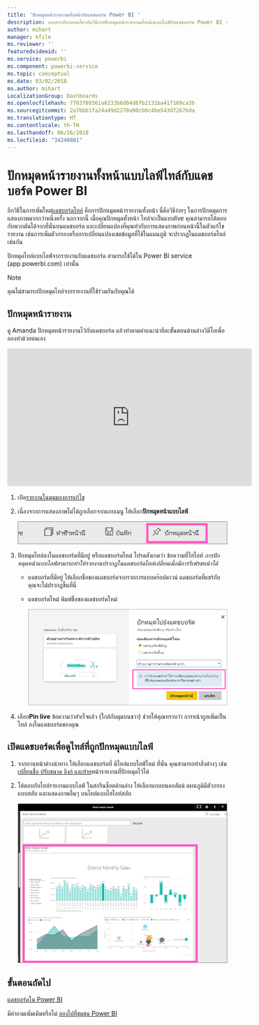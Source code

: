 ```yaml
---
title: 'ปักหมุดหน้ารายงานทั้งหน้ากับแดชบอร์ด Power BI '
description: เอกสารประกอบเกี่ยวกับวิธีการปักหมุดหน้ารายงานทั้งหน้าแบบไลฟ์กับแดชบอร์ด Power BI จากรายงาน
author: mihart
manager: kfile
ms.reviewer: ''
featuredvideoid: ''
ms.service: powerbi
ms.component: powerbi-service
ms.topic: conceptual
ms.date: 03/02/2018
ms.author: mihart
LocalizationGroup: Dashboards
ms.openlocfilehash: 7703709361a6233b6d04d6fb2131ba41f109ca36
ms.sourcegitcommit: 2a7bbb1fa24a49d2278a90cb0c4be543d7267bda
ms.translationtype: HT
ms.contentlocale: th-TH
ms.lasthandoff: 06/26/2018
ms.locfileid: "34249881"
---
```

# <a name="pin-an-entire-report-page-as-a-live-tile-to-a-power-bi-dashboard"></a>ปักหมุดหน้ารายงานทั้งหน้าแบบไลฟ์ไทล์กับแดชบอร์ด Power BI
อีกวิธีในการเพิ่มใหม่[แดชบอร์ดไทล์](service-dashboard-tiles.md) คือการปักหมุดหน้ารายงานทั้งหน้า นี่คือวิธีง่ายๆ ในการปักหมุดการแสดงภาพมากกว่าหนึ่งครั้ง  นอกจากนี้ เมื่อคุณปักหมุดทั้งหน้า ไทล์จะเป็นแบบ*live* คุณสามารถโต้ตอบกับพวกมันได้จากที่นั่นบนแดชบอร์ด และเปลี่ยนแปลงที่คุณทำกับการแสดงภาพก่อนหน้านี้ในตัวแก้ไขรายงาน เช่นการเพิ่มตัวกรองหรือการเปลี่ยนแปลงเขตข้อมูลที่ใช้ในแผนภูมิ จะปรากฏในแดชบอร์ดไทล์เช่นกัน  

ปักหมุดไทล์แบบไลฟ์จากรายงานกับแดชบอร์ด สามารถใช้ได้ใน Power BI service (app.powerbi.com) เท่านั้น

> [!NOTE]
> คุณไม่สามารถปักหมุดไทล์จากรายงานที่ใช้ร่วมกันกับคุณได้
> 
> 

## <a name="pin-a-report-page"></a>ปักหมุดหน้ารายงาน
ดู Amanda ปักหมุดหน้ารายงานไว้กับแดชบอร์ด แล้วทำตามคำแนะนำทีละขั้นตอนด้านล่างวิดีโอเพื่อลองทำด้วยตนเอง

<iframe width="560" height="315" src="https://www.youtube.com/embed/EzhfBpPboPA" frameborder="0" allowfullscreen></iframe>


1. เปิด[รายงานในมุมมองการแก้ไข](service-interact-with-a-report-in-editing-view.md)
2. เนื่องจากการแสดงภาพไม่ได้ถูกเลือกจากแถบเมนู ให้เลือก**ปักหมุดหน้าแบบไลฟ์**
   
   ![ไอคอนปักหมุดหน้าแบบไลฟ์](media/service-dashboard-pin-live-tile-from-report/pbi-pin-live-page.png) 
3. ปักหมุดไทล์ลงในแดชบอร์ดที่มีอยู่ หรือแดชบอร์ดใหม่ โปรดสังเกตว่า ข้อความที่ไฮไลท์ *การปักหมุดหน้าแบบไลฟ์สามารถทำให้รายงานปรากฏในแดชบอร์ดไทล์เปลี่ยนเมื่อมีการรีเฟรชหน้าได้*
   
   * แดชบอร์ดที่มีอยู่ ให้เลือกชื่อของแดชบอร์ดจากรายการแบบดร๊อปดาวน์ แดชบอร์ดที่แชร์กับคุณจะไม่ปรากฏขึ้นที่นี่
   * แดชบอร์ดใหม่ พิมพ์ชื่อของแดชบอร์ดใหม่
     
     ![ปักหมุดกล่องข้อความแดชบอร์ด](media/service-dashboard-pin-live-tile-from-report/pbi-pin-live-page-dialog.png)
4. เลือก**Pin live** ข้อความว่าสำเร็จแล้ว (ใกล้กับมุมบนขวา) ช่วยให้คุณทราบว่า การหน้าถูกเพิ่มเป็นไทล์ ลงในแดชบอร์ดของคุณ

## <a name="open-the-dashboard-to-see-the-pinned-live-tile"></a>เปิดแดชบอร์ดเพื่อดูไทล์ที่ถูกปักหมุดแบบไลฟ์
1. จากบานหน้าต่างนำทาง ให้เลือกแดชบอร์ดที่ มีไทล์แบบไลฟ์ใหม่ ที่นั่น คุณสามารถทำสิ่งต่างๆ เช่น[เปลี่ยนชื่อ ปรับขนาด ลิงก์ และย้าย](service-dashboard-edit-tile.md)หน้ารายงานที่ปักหมุดไว้ได้  
2. โต้ตอบกับไทล์รายงานแบบไลฟ์  ในสกรีนช็อตด้านล่าง ให้เลือกแถบบนคอลัมน์ แผนภูมิมีตัวกรองแบบสลับ และแสดงภาพอื่นๆ บนไทล์แบบไฮไลท์สลับ
   
    ![แดชบอร์ดที่มีไทลแบบไลฟ์](media/service-dashboard-pin-live-tile-from-report/pbi-live-tile.png)

## <a name="next-steps"></a>ขั้นตอนถัดไป
[แดชบอร์ดใน Power BI](service-dashboards.md)

มีคำถามเพิ่มเติมหรือไม่ [ลองไปที่ชุมชน Power BI](http://community.powerbi.com/)

